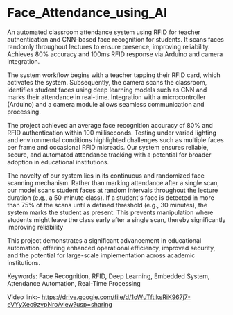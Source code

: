 # Face_Attendance_using_AI
An automated classroom attendance system using RFID for teacher authentication and CNN-based face recognition for students. It scans faces randomly throughout lectures to ensure presence, improving reliability. Achieves 80% accuracy and 100ms RFID response via Arduino and camera integration.

The system workflow begins with a teacher tapping their RFID card, which activates the system. Subsequently, the camera scans the classroom, identifies student faces using deep learning models such as CNN  and marks their attendance in real-time. Integration with a microcontroller (Arduino) and a camera module allows seamless communication and processing.

The project achieved an average face recognition accuracy of 80% and RFID authentication within 100 milliseconds. Testing under varied lighting and environmental conditions highlighted challenges such as multiple faces per frame and occasional RFID misreads.
Our system ensures reliable, secure, and automated attendance tracking with a potential for broader adoption in educational institutions.

The novelty of our system lies in its continuous and randomized face scanning mechanism. Rather than marking attendance after a single scan, our model scans student faces at random intervals throughout the lecture duration (e.g., a 50-minute class). If a student's face is detected in more than 75% of the scans until a defined threshold (e.g., 30 minutes), the system marks the student as present. This prevents manipulation where students might leave the class early after a single scan, thereby significantly improving reliability

This project demonstrates a significant advancement in educational automation, offering enhanced operational efficiency, improved security, and the potential for large-scale implementation across academic institutions.

Keywords: Face Recognition, RFID, Deep Learning, Embedded System, Attendance Automation, Real-Time Processing

Video link:- https://drive.google.com/file/d/1oWuTftIksRiK967j7-eVYyXec9zvpNro/view?usp=sharing
